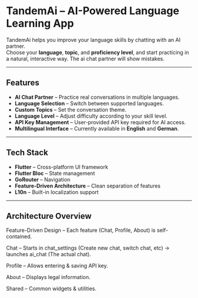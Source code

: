 
# TandemAi – AI-Powered Language Learning App

TandemAi helps you improve your language skills by chatting with an AI partner.  
Choose your **language**, **topic**, and **proficiency level**, and start practicing in a natural, interactive way. The ai chat partner will show mistakes.

---

## Features

- **AI Chat Partner** – Practice real conversations in multiple languages.  
- **Language Selection** – Switch between supported languages.  
- **Custom Topics** – Set the conversation theme.  
- **Language Level** – Adjust difficulty according to your skill level.  
- **API Key Management** – User-provided API key required for AI access.  
- **Multilingual Interface** – Currently available in **English** and **German**.  

---

## Tech Stack

- **Flutter** – Cross-platform UI framework  
- **Flutter Bloc** – State management  
- **GoRouter** – Navigation  
- **Feature-Driven Architecture** – Clean separation of features  
- **L10n** – Built-in localization support  

---

## Architecture Overview
Feature-Driven Design – Each feature (Chat, Profile, About) is self-contained.

Chat – Starts in chat_settings (Create new chat, switch chat, etc) → launches ai_chat (The actual chat).

Profile – Allows entering & saving API key.

About – Displays legal information.

Shared – Common widgets & utilities.
